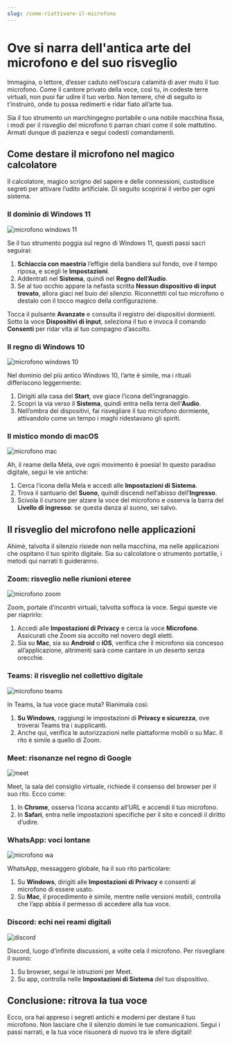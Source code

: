 ```yaml
---
slug: /come-riattivare-il-microfono
---
```


# Ove si narra dell'antica arte del microfono e del suo risveglio

Immagina, o lettore, d’esser caduto nell’oscura calamità di aver muto il tuo microfono. Come il cantore privato della voce, così tu, in codeste terre virtuali, non puoi far udire il tuo verbo. Non temere, ché di seguito io t’instruirò, onde tu possa redimerti e ridar fiato all’arte tua. 

Sia il tuo strumento un marchingegno portabile o una nobile macchina fissa, i modi per il risveglio del microfono ti parran chiari come il sole mattutino. Armati dunque di pazienza e segui codesti comandamenti.

## Come destare il microfono nel magico calcolatore

Il calcolatore, magico scrigno del sapere e delle connessioni, custodisce segreti per attivare l’udito artificiale. Di seguito scoprirai il verbo per ogni sistema.

### Il dominio di Windows 11

![microfono windows 11](/guide-img/output/ac0f7e82.jpg)

Se il tuo strumento poggia sul regno di Windows 11, questi passi sacri seguirai:

1. **Schiaccia con maestria** l’effigie della bandiera sul fondo, ove il tempo riposa, e scegli le **Impostazioni**.
2. Addentrati nel **Sistema**, quindi nel **Regno dell’Audio**.
3. Se al tuo occhio appare la nefasta scritta **Nessun dispositivo di input trovato**, allora giaci nel buio del silenzio. Riconnettiti col tuo microfono o destalo con il tocco magico della configurazione.

Tocca il pulsante **Avanzate** e consulta il registro dei dispositivi dormienti. Sotto la voce **Dispositivi di input**, seleziona il tuo e invoca il comando **Consenti** per ridar vita al tuo compagno d’ascolto.

### Il regno di Windows 10

![microfono windows 10](/guide-img/output/28b6e101.jpg)

Nel dominio del più antico Windows 10, l’arte è simile, ma i rituali differiscono leggermente:

1. Dirigiti alla casa del **Start**, ove giace l’icona dell’ingranaggio.
2. Scopri la via verso il **Sistema**, quindi entra nella terra dell’**Audio**.
3. Nell’ombra dei dispositivi, fai risvegliare il tuo microfono dormiente, attivandolo come un tempo i maghi ridestavano gli spiriti.

### Il mistico mondo di macOS

![microfono mac](/guide-img/output/eebec5f1.jpg)

Ah, il reame della Mela, ove ogni movimento è poesia! In questo paradiso digitale, segui le vie antiche:

1. Cerca l’icona della Mela e accedi alle **Impostazioni di Sistema**.
2. Trova il santuario del **Suono**, quindi discendi nell’abisso dell’**Ingresso**.
3. Scivola il cursore per alzare la voce del microfono e osserva la barra del **Livello di ingresso**: se questa danza al suono, sei salvo.

## Il risveglio del microfono nelle applicazioni

Ahimè, talvolta il silenzio risiede non nella macchina, ma nelle applicazioni che ospitano il tuo spirito digitale. Sia su calcolatore o strumento portatile, i metodi qui narrati ti guideranno.

### Zoom: risveglio nelle riunioni eteree

![microfono zoom](/guide-img/output/71f114c8.jpg)

Zoom, portale d’incontri virtuali, talvolta soffoca la voce. Segui queste vie per riaprirlo:

1. Accedi alle **Impostazioni di Privacy** e cerca la voce **Microfono**. Assicurati che Zoom sia accolto nel novero degli eletti.
2. Sia su **Mac**, sia su **Android** o **iOS**, verifica che il microfono sia concesso all’applicazione, altrimenti sarà come cantare in un deserto senza orecchie.

### Teams: il risveglio nel collettivo digitale

![microfono teams](/guide-img/output/4f6d0f10.jpg)

In Teams, la tua voce giace muta? Rianimala così:

1. **Su Windows**, raggiungi le impostazioni di **Privacy e sicurezza**, ove troverai Teams tra i supplicanti.
2. Anche qui, verifica le autorizzazioni nelle piattaforme mobili o su Mac. Il rito è simile a quello di Zoom.

### Meet: risonanze nel regno di Google

![meet](/guide-img/output/77302c7c.jpg)

Meet, la sala del consiglio virtuale, richiede il consenso del browser per il suo rito. Ecco come:

1. In **Chrome**, osserva l’icona accanto all’URL e accendi il tuo microfono.
2. In **Safari**, entra nelle impostazioni specifiche per il sito e concedi il diritto d’udire.

### WhatsApp: voci lontane

![microfono wa](/guide-img/output/760164cf.jpg)

WhatsApp, messaggero globale, ha il suo rito particolare:

1. Su **Windows**, dirigiti alle **Impostazioni di Privacy** e consenti al microfono di essere usato.
2. Su **Mac**, il procedimento è simile, mentre nelle versioni mobili, controlla che l’app abbia il permesso di accedere alla tua voce.

### Discord: echi nei reami digitali

![discord](/guide-img/output/dd19d17b.jpg)

Discord, luogo d’infinite discussioni, a volte cela il microfono. Per risvegliare il suono:

1. Su browser, segui le istruzioni per Meet.
2. Su app, controlla nelle **Impostazioni di Sistema** del tuo dispositivo.

## Conclusione: ritrova la tua voce

Ecco, ora hai appreso i segreti antichi e moderni per destare il tuo microfono. Non lasciare che il silenzio domini le tue comunicazioni. Segui i passi narrati, e la tua voce risuonerà di nuovo tra le sfere digitali! 
